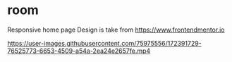 # room
Responsive home page 
Design is take from https://www.frontendmentor.io



https://user-images.githubusercontent.com/75975556/172391729-76525773-6653-4509-a54a-2ea24e2657fe.mp4

